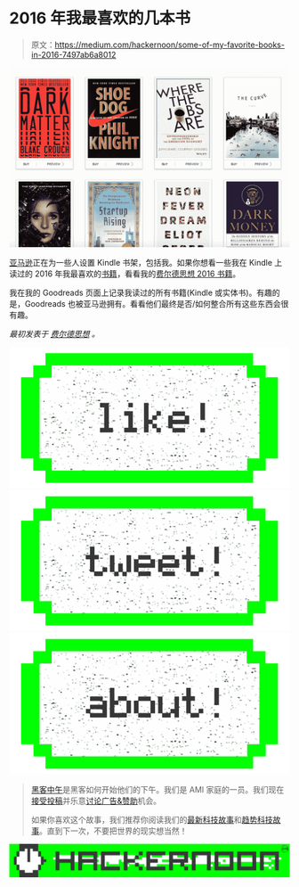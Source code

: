 # 2016 年我最喜欢的几本书

> 原文：<https://medium.com/hackernoon/some-of-my-favorite-books-in-2016-7497ab6a8012>

![](img/dea7b49a8b7e8142fa8234712fead552.png)

[亚马逊](https://hackernoon.com/tagged/amazon)正在为一些人设置 Kindle 书架，包括我。如果你想看一些我在 Kindle 上读过的 2016 年我最喜欢的[书籍](https://hackernoon.com/tagged/books)，看看我的[费尔德思想 2016 书籍](https://read.amazon.com/kp/showcase/FeldThoughts2016Books)。

我在我的 Goodreads 页面上记录我读过的所有书籍(Kindle 或实体书)。有趣的是，Goodreads 也被亚马逊拥有。看看他们最终是否/如何整合所有这些东西会很有趣。

*最初发表于* [*费尔德思想*](http://www.feld.com/archives/2016/11/favorite-books-2016.html) *。*

[![](img/50ef4044ecd4e250b5d50f368b775d38.png)](http://bit.ly/HackernoonFB)[![](img/979d9a46439d5aebbdcdca574e21dc81.png)](https://goo.gl/k7XYbx)[![](img/2930ba6bd2c12218fdbbf7e02c8746ff.png)](https://goo.gl/4ofytp)

> [黑客中午](http://bit.ly/Hackernoon)是黑客如何开始他们的下午。我们是 AMI 家庭的一员。我们现在[接受投稿](http://bit.ly/hackernoonsubmission)并乐意[讨论广告&赞助](mailto:partners@amipublications.com)机会。
> 
> 如果你喜欢这个故事，我们推荐你阅读我们的[最新科技故事](http://bit.ly/hackernoonlatestt)和[趋势科技故事](https://hackernoon.com/trending)。直到下一次，不要把世界的现实想当然！

[![](img/be0ca55ba73a573dce11effb2ee80d56.png)](https://goo.gl/Ahtev1)